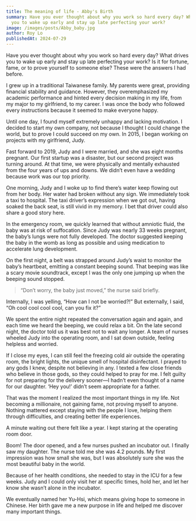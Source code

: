 ```yaml
---
title: The meaning of life - Abby's Birth
summary: Have you ever thought about why you work so hard every day? What drives
  you to wake up early and stay up late perfecting your work?
image: /images/posts/Abby_baby.jpg
author: Roy Lo
publishedAt: 2024-07-29
---
```

Have you ever thought about why you work so hard every day? What drives you to wake up early and stay up late perfecting your work? Is it for fortune, fame, or to prove yourself to someone else? These were the answers I had before.

I grew up in a traditional Taiwanese family. My parents were great, providing financial stability and guidance. However, they overemphasized my academic performance and hinted every decision making in my life, from my major to my girlfriend, to my career. I was once the body who followed every instructions because it seemed to make everyone happy.

Until one day, I found myself extremely unhappy and lacking motivation. I decided to start my own company, not because I thought I could change the world, but to prove I could succeed on my own. In 2015, I began working on projects with my girlfriend, Judy.

Fast forward to 2019, Judy and I were married, and she was eight months pregnant. Our first startup was a disaster, but our second project was turning around. At that time, we were physically and mentally exhausted from the four years of ups and downs. We didn’t even have a wedding because work was our top priority.

One morning, Judy and I woke up to find there’s water keep flowing out from her body. Her water had broken without any sign. We immediately took a taxi to hospital. The taxi driver’s expression when we got out, having soaked the back seat, is still vivid in my memory. I bet that driver could also share a good story here.

In the emergency room, we quickly learned that without amniotic fluid, the baby was at risk of suffocation. Since Judy was nearly 33 weeks pregnant, the baby’s lungs were not fully developed. The doctor suggested keeping the baby in the womb as long as possible and using medication to accelerate lung development.

On the first night, a belt was strapped around Judy’s waist to monitor the baby’s heartbeat, emitting a constant beeping sound. That beeping was like a scary movie soundtrack, except I was the only one jumping up when the beeping sound stopped.

> “Don’t worry, the baby just moved,” the nurse said briefly.

Internally, I was yelling, “How can I not be worried?!” But externally, I said, “Oh cool cool cool cool, can you fix it?”

We spent the entire night repeated the conversation again and again, and each time we heard the beeping, we could relax a bit. On the late second night, the doctor told us it was best not to wait any longer. A team of nurses wheeled Judy into the operating room, and I sat down outside, feeling helpless and worried.

If I close my eyes, I can still feel the freezing cold air outside the operating room, the bright lights, the unique smell of hospital disinfectant. I prayed to any gods I knew, despite not believing in any. I texted a few close friends who believe in those gods, so they could helped to pray for me. I felt guilty for not preparing for the delivery sooner—I hadn’t even thought of a name for our daughter. ‘Hey you!’ didn’t seem appropriate for a father.

That was the moment I realized the most important things in my life. Not becoming a millionaire, not gaining fame, not proving myself to anyone. Nothing mattered except staying with the people I love, helping them through difficulties, and creating better life experiences.

A minute waiting out there felt like a year. I kept staring at the operating room door.

Boom! The door opened, and a few nurses pushed an incubator out. I finally saw my daughter. The nurse told me she was 4.2 pounds. My first impression was how small she was, but I was absolutely sure she was the most beautiful baby in the world.

Because of her health conditions, she needed to stay in the ICU for a few weeks. Judy and I could only visit her at specific times, hold her, and let her know she wasn’t alone in the incubator.

We eventually named her Yu-Hsi, which means giving hope to someone in Chinese. Her birth gave me a new purpose in life and helped me discover many important things.